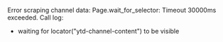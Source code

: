 Error scraping channel data: Page.wait_for_selector: Timeout 30000ms exceeded.
Call log:
  - waiting for locator("ytd-channel-content") to be visible
